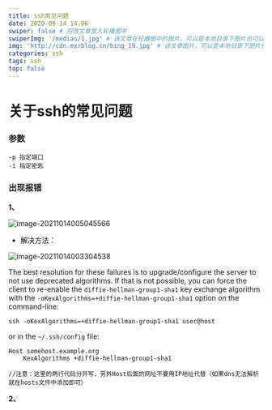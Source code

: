 ```yaml
---
title: ssh常见问题
date: 2020-09-14 14:06
swiper: false # 将改文章放入轮播图中
swiperImg: '/medias/1.jpg' # 该文章在轮播图中的图片，可以是本地目录下图片也可以是http://xxx图片
img: 'http://cdn.mxrblog.cn/bing_19.jpg' # 该文章图片，可以是本地目录下图片也可以是http://xxx图片
categories: ssh
tags: ssh
top: false
---
```




# 关于ssh的常见问题

### 参数

```
-p 指定端口
-i 指定密匙

```

### 出现报错

**1、**

![image-20211014005045566](http://cdn.mxrblog.cn/image-20211014005045566.png)

- 解决方法：

![image-20211014003304538](http://cdn.mxrblog.cn/image-20211014003304538.png)

The best resolution for these failures is to upgrade/configure the server to not use deprecated algorithms. If that is not possible, you can force the client to re-enable the `diffie-hellman-group1-sha1` key exchange algorithm with the `-oKexAlgorithms=+diffie-hellman-group1-sha1` option on the command-line:

```
ssh -oKexAlgorithms=+diffie-hellman-group1-sha1 user@host
```

or in the `~/.ssh/config` file:

```
Host somehost.example.org
    KexAlgorithms +diffie-hellman-group1-sha1
    
//注意：这里的两行代码分开写，另外Host后面的网址不要用IP地址代替（如果dns无法解析就在hosts文件中添加即可）    
```

**2、**

